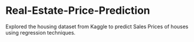 # Real-Estate-Price-Prediction
Explored the housing dataset from Kaggle to predict Sales
Prices of houses using regression techniques.
